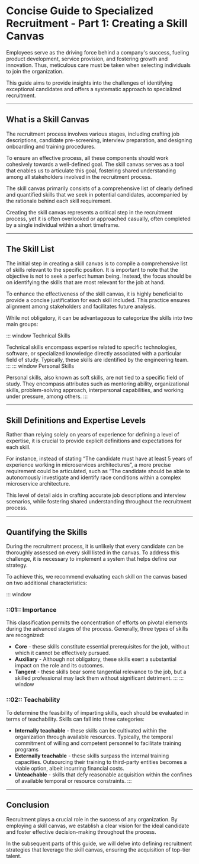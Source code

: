 # Concise Guide to Specialized Recruitment - Part 1: Creating a Skill Canvas
Employees serve as the driving force behind a company's success, fueling product development, service provision, and fostering growth and innovation. Thus, meticulous care must be taken when selecting individuals to join the organization.

This guide aims to provide insights into the challenges of identifying exceptional candidates and offers a systematic approach to specialized recruitment.

---

## What is a Skill Canvas
The recruitment process involves various stages, including crafting job descriptions, candidate pre-screening, interview preparation, and designing onboarding and training procedures. 

To ensure an effective process, all these components should work cohesively towards a well-defined goal. The skill canvas serves as a tool that enables us to articulate this goal, fostering shared understanding among all stakeholders involved in the recruitment process.

The skill canvas primarily consists of a comprehensive list of clearly defined and quantified skills that we seek in potential candidates, accompanied by the rationale behind each skill requirement.

Creating the skill canvas represents a critical step in the recruitment process, yet it is often overlooked or approached casually, often completed by a single individual within a short timeframe.

---

## The Skill List
The initial step in creating a skill canvas is to compile a comprehensive list of skills relevant to the specific position. 
It is important to note that the objective is not to seek a perfect human being. Instead, the focus should be on identifying the skills that are most relevant for the job at hand. 

To enhance the effectiveness of the skill canvas, it is highly beneficial to provide a concise justification for each skill included. This practice ensures alignment among stakeholders and facilitates future analysis.

While not obligatory, it can be advantageous to categorize the skills into two main groups:

::: window
<b-icon name="gear"></b-icon> Technical Skills

Technical skills encompass expertise related to specific technologies, software, or specialized knowledge directly associated with a particular field of study. Typically, these skills are identified by the engineering team.
:::
::: window
<b-icon name="person"></b-icon> Personal Skills

Personal skills, also known as soft skills, are not tied to a specific field of study. They encompass attributes such as mentoring ability, organizational skills, problem-solving approach, interpersonal capabilities, and working under pressure, among others.
:::

---

## Skill Definitions and Expertise Levels

Rather than relying solely on years of experience for defining a level of expertise, it is crucial to provide explicit definitions and expectations for each skill. 

For instance, instead of stating “The candidate must have at least 5 years of experience working in microservices architectures”, a more precise requirement could be articulated, such as “The candidate should be able to autonomously investigate and identify race conditions within a complex microservice architecture. 

This level of detail aids in crafting accurate job descriptions and interview scenarios, while fostering shared understanding throughout the recruitment process.

---

## Quantifying the Skills
During the recruitment process, it is unlikely that every candidate can be thoroughly assessed on every skill listed in the canvas. To address this challenge, it is necessary to implement a system that helps define our strategy.

To achieve this, we recommend evaluating each skill on the canvas based on two additional characteristics:

::: window
### ::01:: Importance
This classification permits the concentration of efforts on pivotal elements during the advanced stages of the process. Generally, three types of skills are recognized:

- **Core** - these skills constitute essential prerequisites for the job, without which it cannot be effectively pursued.
- **Auxiliary** - Although not obligatory, these skills exert a substantial impact on the role and its outcomes.
- **Tangent** - these skills bear some tangential relevance to the job, but a skilled professional may lack them without significant detriment.
:::
::: window
### ::02:: Teachability
To determine the feasibility of imparting skills, each should be evaluated in terms of teachability. Skills can fall into three categories:

- **Internally teachable** - these skills can be cultivated within the organization through available resources. Typically, the temporal commitment of willing and competent personnel to facilitate training programs
- **Externally teachable** - these skills surpass the internal training capacities. Outsourcing their training to third-party entities becomes a viable option, albeit incurring financial costs.
- **Unteachable** - skills that defy reasonable acquisition within the confines of available temporal or resource constraints.
:::
---

## Conclusion
Recruitment plays a crucial role in the success of any organization. By employing a skill canvas, we establish a clear vision for the ideal candidate and foster effective decision-making throughout the process. 

In the subsequent parts of this guide, we will delve into defining recruitment strategies that leverage the skill canvas, ensuring the acquisition of top-tier talent.